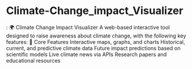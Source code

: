 # Climate-Change_impact_Visualizer
 :  🌍 Climate Change Impact Visualizer A web-based interactive tool designed to raise awareness about climate change, with the following key features:  🔑 Core Features Interactive maps, graphs, and charts  Historical, current, and predictive climate data  Future impact predictions based on scientific models  Live climate news via APIs  Research papers and educational resources
